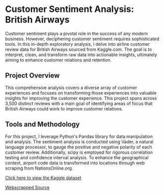 # Customer Sentiment Analysis: British Airways
Customer sentiment plays a pivotal role in the success of any modern business. However, deciphering customer sentiment requires sophisticated tools. In this in-depth exploratory analysis, I delve into airline customer review data for British Airways sourced from Kaggle.com. The goal is to interpret, clean, and transform raw data into actionable insights, ultimately aiming to enhance customer relations and retention.

## Project Overview
This comprehensive analysis covers a diverse array of customer experiences and focuses on transforming those experiences into valuable insights for improving the customer experience. This project spans across 3,500 distinct reviews with a main goal of identifying areas of focus that British Airways could work to improve customer relations.

## Tools and Methodology
For this project, I leverage Python's Pandas library for data manipulation and analysis. The sentiment analysis is conducted using Vader, a natural language processor, to gauge the positive and negative polarity of each customer review. Additionally, scipy is employed for rigorous correlation testing and confidence interval analysis. To enhance the geographical context, airport code data is transformed into locations through web scraping from NationsOnline.org.


[Click here to view the Kaggle dataset](https://www.kaggle.com/code/manishkumar7432698/airline-passanger-choice-eda)

[Webscrapped Source](https://www.nationsonline.org/oneworld/IATA_Codes/airport_code_list.htm)
